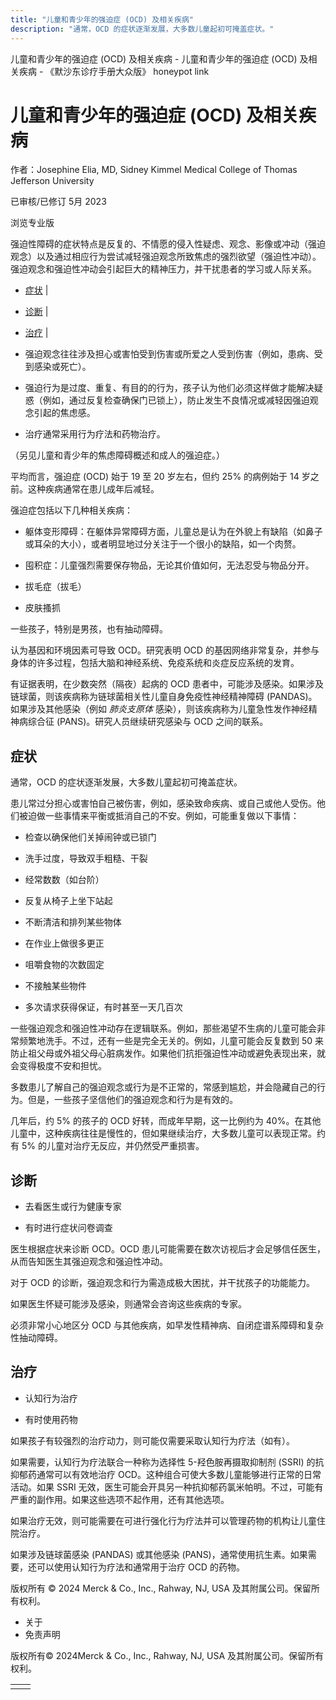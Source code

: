 ```yaml
---
title: "儿童和青少年的强迫症 (OCD) 及相关疾病"
description: "通常，OCD 的症状逐渐发展，大多数儿童起初可掩盖症状。"
---
```


﻿儿童和青少年的强迫症 (OCD) 及相关疾病 - 儿童和青少年的强迫症 (OCD) 及相关疾病 - 《默沙东诊疗手册大众版》 honeypot link

# 儿童和青少年的强迫症 (OCD) 及相关疾病

作者：Josephine Elia, MD, Sidney Kimmel Medical College of Thomas Jefferson
University

已审核/已修订 5月 2023

浏览专业版

强迫性障碍的症状特点是反复的、不情愿的侵入性疑虑、观念、影像或冲动（强迫观念）以及通过相应行为尝试减轻强迫观念所致焦虑的强烈欲望（强迫性冲动）。强迫观念和强迫性冲动会引起巨大的精神压力，并干扰患者的学习或人际关系。

- [症状](#症状_v42592635_zh) \|
- [诊断](#诊断_v42592661_zh) \|
- [治疗](#治疗_v42592669_zh) \|

- 强迫观念往往涉及担心或害怕受到伤害或所爱之人受到伤害（例如，患病、受到感染或死亡）。

- 强迫行为是过度、重复、有目的的行为，孩子认为他们必须这样做才能解决疑惑（例如，通过反复检查确保门已锁上），防止发生不良情况或减轻因强迫观念引起的焦虑感。

- 治疗通常采用行为疗法和药物治疗。


（另见儿童和青少年的焦虑障碍概述和成人的强迫症。）

平均而言，强迫症 (OCD) 始于 19 至 20 岁左右，但约 25% 的病例始于 14 岁之前。这种疾病通常在患儿成年后减轻。

强迫症包括以下几种相关疾病：

- 躯体变形障碍：在躯体异常障碍方面，儿童总是认为在外貌上有缺陷（如鼻子或耳朵的大小），或者明显地过分关注于一个很小的缺陷，如一个肉赘。

- 囤积症：儿童强烈需要保存物品，无论其价值如何，无法忍受与物品分开。

- 拔毛症（拔毛）

- 皮肤搔抓


一些孩子，特别是男孩，也有抽动障碍。

认为基因和环境因素可导致 OCD。研究表明 OCD 的基因网络非常复杂，并参与身体的许多过程，包括大脑和神经系统、免疫系统和炎症反应系统的发育。

有证据表明，在少数突然（隔夜）起病的 OCD 患者中，可能涉及感染。如果涉及链球菌，则该疾病称为链球菌相关性儿童自身免疫性神经精神障碍 (PANDAS)。如果涉及其他感染（例如 _肺炎支原体_ 感染），则该疾病称为儿童急性发作神经精神病综合征 (PANS)。研究人员继续研究感染与 OCD 之间的联系。

## 症状

通常，OCD 的症状逐渐发展，大多数儿童起初可掩盖症状。

患儿常过分担心或害怕自己被伤害，例如，感染致命疾病、或自己或他人受伤。他们被迫做一些事情来平衡或抵消自己的不安。例如，可能重复做以下事情：

- 检查以确保他们关掉闹钟或已锁门

- 洗手过度，导致双手粗糙、干裂

- 经常数数（如台阶）

- 反复从椅子上坐下站起

- 不断清洁和排列某些物体

- 在作业上做很多更正

- 咀嚼食物的次数固定

- 不接触某些物件

- 多次请求获得保证，有时甚至一天几百次


一些强迫观念和强迫性冲动存在逻辑联系。例如，那些渴望不生病的儿童可能会非常频繁地洗手。不过，还有一些是完全无关的。例如，儿童可能会反复数到 50 来防止祖父母或外祖父母心脏病发作。如果他们抗拒强迫性冲动或避免表现出来，就会变得极度不安和担忧。

多数患儿了解自己的强迫观念或行为是不正常的，常感到尴尬，并会隐藏自己的行为。但是，一些孩子坚信他们的强迫观念和行为是有效的。

几年后，约 5% 的孩子的 OCD 好转，而成年早期，这一比例约为 40%。在其他儿童中，这种疾病往往是慢性的，但如果继续治疗，大多数儿童可以表现正常。约有 5% 的儿童对治疗无反应，并仍然受严重损害。

## 诊断

- 去看医生或行为健康专家

- 有时进行症状问卷调查


医生根据症状来诊断 OCD。OCD 患儿可能需要在数次访视后才会足够信任医生，从而告知医生其强迫观念和强迫性冲动。

对于 OCD 的诊断，强迫观念和行为需造成极大困扰，并干扰孩子的功能能力。

如果医生怀疑可能涉及感染，则通常会咨询这些疾病的专家。

必须非常小心地区分 OCD 与其他疾病，如早发性精神病、自闭症谱系障碍和复杂性抽动障碍。

## 治疗

- 认知行为治疗

- 有时使用药物


如果孩子有较强烈的治疗动力，则可能仅需要采取认知行为疗法（如有）。

如果需要，认知行为疗法联合一种称为选择性 5-羟色胺再摄取抑制剂 (SSRI) 的抗抑郁药通常可以有效地治疗 OCD。这种组合可使大多数儿童能够进行正常的日常活动。如果 SSRI 无效，医生可能会开具另一种抗抑郁药氯米帕明。不过，可能有严重的副作用。如果这些选项不起作用，还有其他选项。

如果治疗无效，则可能需要在可进行强化行为疗法并可以管理药物的机构让儿童住院治疗。

如果涉及链球菌感染 (PANDAS) 或其他感染 (PANS)，通常使用抗生素。如果需要，还可以使用认知行为疗法和通常用于治疗 OCD 的药物。



版权所有 © 2024
Merck & Co., Inc., Rahway, NJ, USA 及其附属公司。保留所有权利。

- 关于
- 免责声明

版权所有© 2024Merck & Co., Inc., Rahway, NJ, USA 及其附属公司。保留所有权利。

|     |     |
| --- | --- |
|  |  |